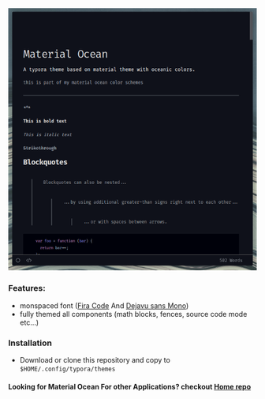 <img src="https://raw.githubusercontent.com/Blacksuan19/Material-Ocean-Typora-Theme/master/2019-08-17_18-12.png">

### Features:

- monspaced font ([Fira Code](https://github.com/tonsky/FiraCode) And [Dejavu sans Mono](https://dejavu-fonts.github.io/))
- fully themed all components (math blocks, fences, source code mode etc…)

### Installation

- Download or clone this repository and copy to `$HOME/.config/typora/themes`

#### Looking for Material Ocean For other Applications? checkout [Home repo](https://github.com/Blacksuan19/Material-Ocean)

